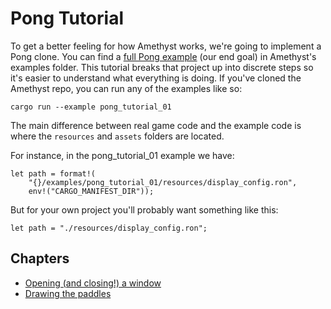 # Pong Tutorial

To get a better feeling for how Amethyst works, we're going to implement a 
Pong clone. You can find a [full Pong example][pong] (our end goal) in Amethyst's 
examples folder. This tutorial breaks that project up into discrete steps so 
it's easier to understand what everything is doing. If you've cloned the 
Amethyst repo, you can run any of the examples like so:

```
cargo run --example pong_tutorial_01
```

The main difference between real game code and the example code is where the 
`resources` and `assets` folders are located.

For instance, in the pong_tutorial_01 example we have:

```rust,ignore
let path = format!(
    "{}/examples/pong_tutorial_01/resources/display_config.ron",
    env!("CARGO_MANIFEST_DIR"));
```

But for your own project you'll probably want something like this:

```rust,ignore
let path = "./resources/display_config.ron";
```

## Chapters

* [Opening (and closing!) a window][01]
* [Drawing the paddles][02]

[pong]: https://github.com/amethyst/amethyst/tree/develop/examples/pong
[01]: ./pong_tutorial/pong_tutorial_01.html
[02]: ./pong_tutorial/pong_tutorial_02.html


